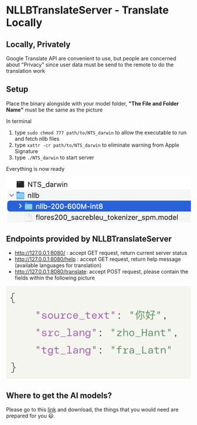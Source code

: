 # NLLBTranslateServer - Translate Locally

## Locally, Privately
Google Translate API are convenient to use, but people are concerned about "Privacy" since user data must be send to the remote to do the translation work

## Setup
Place the binary alongside with your model folder, **"The File and Folder Name"** must be the same as the picture

In terminal
1. type `sudo chmod 777 path/to/NTS_darwin` to allow the executable to run and fetch nllb files
2. type `xattr -cr path/to/NTS_darwin` to eliminate warning from Apple Signature
3. type `./NTS_darwin` to start server

Everything is now ready

![](https://github.com/willweimike/NLLBTranslateServer/blob/main/assets/Demo.png)

## Endpoints provided by NLLBTranslateServer
- http://127.0.0.1:8080/ : accept GET request, return current server status
- http://127.0.0.1:8080/help : accept GET request, return help message (available languages for translation)
- http://127.0.0.1:8080/translate: accept POST request, please contain the fields within the following picture

![](https://github.com/willweimike/NLLBTranslateServer/blob/main/assets/Demo2.png)


## Where to get the AI models?
Please go to this [link](https://huggingface.co/mikeforai/NLLB-200-Models-Collections) and download, the things that you would need are prepared for you 😃.

